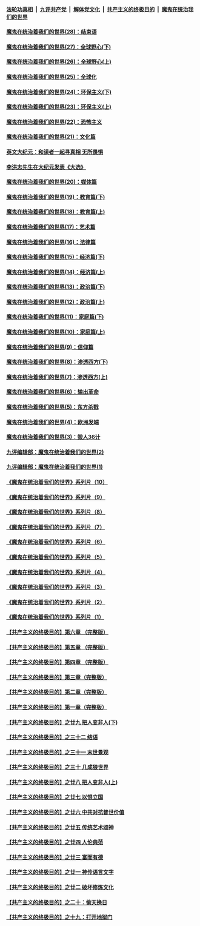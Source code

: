 

####  [法轮功真相](../../../../basic/blob/master/README.md?t=03131301) &nbsp;|&nbsp; [九评共产党](../../../../9ping.md/blob/master/README.md?t=03131301) &nbsp;|&nbsp; [解体党文化](../../../../jtdwh.md/blob/master/README.md?t=03131301)  &nbsp;|&nbsp; [共产主义的终极目的](../../../../gczydzjmd.md/blob/master/README.md?t=03131301) &nbsp;|&nbsp; [魔鬼在统治我们的世界](../../../../mgztzwmdsj.md/blob/master/README.md?t=03131301) 

#### [魔鬼在统治着我们的世界(28)：结束语](../pages/nsc422/n10936246.md?t=03131301) 

#### [魔鬼在统治着我们的世界(27)：全球野心(下)](../pages/nsc422/n10928319.md?t=03131301) 

#### [魔鬼在统治着我们的世界(26)：全球野心(上)](../pages/nsc422/n10900318.md?t=03131301) 

#### [魔鬼在统治着我们的世界(25)：全球化](../pages/nsc422/n10788205.md?t=03131301) 

#### [魔鬼在统治着我们的世界(24)：环保主义(下)](../pages/nsc422/n10695307.md?t=03131301) 

#### [魔鬼在统治着我们的世界(23)：环保主义(上)](../pages/nsc422/n10688613.md?t=03131301) 

#### [魔鬼在统治着我们的世界(22)：恐怖主义](../pages/nsc422/n10614727.md?t=03131301) 

#### [魔鬼在统治着我们的世界(21)：文化篇](../pages/nsc422/n10597706.md?t=03131301) 

#### [英文大纪元：和读者一起寻真相 无所畏惧](../pages/nsc422/n12542027.md?t=03131301) 

#### [李洪志先生在大纪元发表《大选》](../pages/nsc422/n12534746.md?t=03131301) 

#### [魔鬼在统治着我们的世界(20)：媒体篇](../pages/nsc422/n10586579.md?t=03131301) 

#### [魔鬼在统治着我们的世界(19)：教育篇(下)](../pages/nsc422/n10564808.md?t=03131301) 

#### [魔鬼在统治着我们的世界(18)：教育篇(上)](../pages/nsc422/n10526970.md?t=03131301) 

#### [魔鬼在统治着我们的世界(17)：艺术篇](../pages/nsc422/n10499093.md?t=03131301) 

#### [魔鬼在统治着我们的世界(16)：法律篇](../pages/nsc422/n10485969.md?t=03131301) 

#### [魔鬼在统治着我们的世界(15)：经济篇(下)](../pages/nsc422/n10469975.md?t=03131301) 

#### [魔鬼在统治着我们的世界(14)：经济篇(上)](../pages/nsc422/n10457370.md?t=03131301) 

#### [魔鬼在统治着我们的世界(13)：政治篇(下)](../pages/nsc422/n10448270.md?t=03131301) 

#### [魔鬼在统治着我们的世界(12)：政治篇(上)](../pages/nsc422/n10444576.md?t=03131301) 

#### [魔鬼在统治着我们的世界(11)：家庭篇(下)](../pages/nsc422/n10440961.md?t=03131301) 

#### [魔鬼在统治着我们的世界(10)：家庭篇(上)](../pages/nsc422/n10435448.md?t=03131301) 

#### [魔鬼在统治着我们的世界(9)：信仰篇](../pages/nsc422/n10432159.md?t=03131301) 

#### [魔鬼在统治着我们的世界(8)：渗透西方(下)](../pages/nsc422/n10429603.md?t=03131301) 

#### [魔鬼在统治着我们的世界(7)：渗透西方(上)](../pages/nsc422/n10426013.md?t=03131301) 

#### [魔鬼在统治着我们的世界(6)：输出革命](../pages/nsc422/n10421536.md?t=03131301) 

#### [魔鬼在统治着我们的世界(5)：东方杀戮](../pages/nsc422/n10417707.md?t=03131301) 

#### [魔鬼在统治着我们的世界(4)：欧洲发端](../pages/nsc422/n10414890.md?t=03131301) 

#### [魔鬼在统治着我们的世界(3)：毁人36计](../pages/nsc422/n10411583.md?t=03131301) 

#### [九评编辑部：魔鬼在统治着我们的世界(2)](../pages/nsc422/n10410036.md?t=03131301) 

#### [九评编辑部：魔鬼在统治着我们的世界(1)](../pages/nsc422/n10406825.md?t=03131301) 

#### [《魔鬼在统治着我们的世界》系列片（10）](../pages/nsc422/n12292670.md?t=03131301) 

#### [《魔鬼在统治着我们的世界》系列片（9）](../pages/nsc422/n12290859.md?t=03131301) 

#### [《魔鬼在统治着我们的世界》系列片（8）](../pages/nsc422/n12287445.md?t=03131301) 

#### [《魔鬼在统治着我们的世界》系列片（7）](../pages/nsc422/n12283425.md?t=03131301) 

#### [《魔鬼在统治着我们的世界》系列片（6）](../pages/nsc422/n12282314.md?t=03131301) 

#### [《魔鬼在统治着我们的世界》系列片（5）](../pages/nsc422/n12281419.md?t=03131301) 

#### [《魔鬼在统治着我们的世界》系列片（4）](../pages/nsc422/n12274024.md?t=03131301) 

#### [《魔鬼在统治着我们的世界》系列片（3）](../pages/nsc422/n12271322.md?t=03131301) 

#### [《魔鬼在统治着我们的世界》系列片（2）](../pages/nsc422/n12269049.md?t=03131301) 

#### [《魔鬼在统治着我们的世界》系列片（1）](../pages/nsc422/n12267575.md?t=03131301) 

#### [【共产主义的终极目的】第六章 （完整版）](../pages/nsc422/n11428913.md?t=03131301) 

#### [【共产主义的终极目的】第五章 （完整版）](../pages/nsc422/n11428912.md?t=03131301) 

#### [【共产主义的终极目的】第四章 （完整版）](../pages/nsc422/n11428907.md?t=03131301) 

#### [【共产主义的终极目的】第三章（完整版）](../pages/nsc422/n11428848.md?t=03131301) 

#### [【共产主义的终极目的】第二章（完整版）](../pages/nsc422/n11428831.md?t=03131301) 

#### [【共产主义的终极目的】第一章（完整版）](../pages/nsc422/n11417651.md?t=03131301) 

#### [【共产主义的终极目的】之廿九 把人变非人(下)](../pages/nsc422/n11344140.md?t=03131301) 

#### [【共产主义的终极目的】之三十二 结语](../pages/nsc422/n11360535.md?t=03131301) 

#### [【共产主义的终极目的】之三十一 末世景观](../pages/nsc422/n11351129.md?t=03131301) 

#### [【共产主义的终极目的】之三十 几成狼世界](../pages/nsc422/n11348280.md?t=03131301) 

#### [【共产主义的终极目的】之廿八 把人变非人(上)](../pages/nsc422/n11340492.md?t=03131301) 

#### [【共产主义的终极目的】之廿七 以恨立国](../pages/nsc422/n11336944.md?t=03131301) 

#### [【共产主义的终极目的】之廿六 中共对抗普世价值](../pages/nsc422/n11324785.md?t=03131301) 

#### [【共产主义的终极目的】之廿五 传统艺术颂神](../pages/nsc422/n11296396.md?t=03131301) 

#### [【共产主义的终极目的】之廿四 人伦典范](../pages/nsc422/n11296397.md?t=03131301) 

#### [【共产主义的终极目的】之廿三 富而有德](../pages/nsc422/n11283598.md?t=03131301) 

#### [【共产主义的终极目的】之廿一 神传语言文字](../pages/nsc422/n11263265.md?t=03131301) 

#### [【共产主义的终极目的】之廿二 破坏修炼文化](../pages/nsc422/n11245728.md?t=03131301) 

#### [【共产主义的终极目的】之二十：偷天换日](../pages/nsc422/n11238846.md?t=03131301) 

#### [【共产主义的终极目的】之十九：打开地狱门](../pages/nsc422/n11206376.md?t=03131301) 

